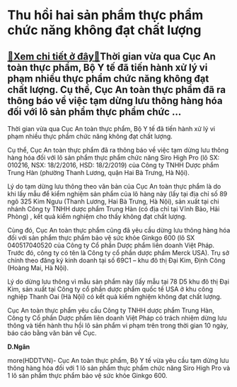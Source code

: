 Thu hồi hai sản phẩm thực phẩm chức năng không đạt chất lượng
=============================================================

[:gift:Xem chi tiết ở đây:gift:](https://hddtvn.com/thu-hoi-hai-san-pham-thuc-pham-chuc-nang-khong-dat-chat-luong/)Thời gian vừa qua Cục An toàn thực phẩm, Bộ Y tế đã tiến hành xử lý vi phạm nhiều thực phẩm chức năng không đạt chất lượng. Cụ thể, Cục An toàn thực phẩm đã ra thông báo về việc tạm dừng lưu thông hàng hóa đối với lô sản phẩm thực phẩm chức …
--------------------------------------------------------------------------------------------------------------------------------------------------------------------------------------------------------------------------------------------------







 






 Thời gian vừa qua Cục An toàn thực phẩm, Bộ Y tế đã tiến hành xử lý vi phạm nhiều thực phẩm chức năng không đạt chất lượng. 


 


Cụ thể, Cục An toàn thực phẩm đã ra thông báo về việc tạm dừng lưu thông hàng hóa đối với lô sản phẩm thực phẩm chức năng Siro High Pro (lô SX: 010216, NSX: 18/2/2016, HSD: 18/2/2019) của Công ty TNHH Dược phẩm Trung Hàn (phường Thanh Lương, quận Hai Bà Trưng, Hà Nội).


Lý do tạm dừng lưu thông theo văn bản của Cục An toàn thực phẩm là do khi lấy mẫu để kiểm nghiệm sản phẩm của lô hàng này (lấy tại địa chỉ số 89 ngõ 325 Kim Ngưu (Thanh Lương, Hai Bà Trưng, Hà Nội), sản xuất tại chi nhánh Công ty TNHH dược phẩm Trung Hàn (có địa chỉ tại Vĩnh Bảo, Hải Phòng) , kết quả kiểm nghiệm cho thấy không đạt chất lượng.


Cùng đó, Cục An toàn thực phẩm cũng đã yêu cầu dừng lưu thông hàng hóa đối với sản phẩm thực phẩm bảo vệ sức khỏe Ginkgo 600 (lô SX 040517040520 của Công ty Cổ phần Dược phẩm liên doanh Việt Pháp. Trước đó, công ty có tên là Công ty cổ phần dược phẩm Merck USA). Trụ sở chính theo đăng ký kinh doanh tại số 69C1 – khu đô thị Đại Kim, Định Công (Hoàng Mai, Hà Nội).


Lý do dừng lưu thông vì mẫu sản phẩm này (lấy mẫu tại 78 D5 khu đô thị Đại Kim, sản xuất tại Công ty cổ phần dược phẩm quốc tế USA ở khu công nghiệp Thanh Oai (Hà Nội) có kết quả kiểm nghiệm không đạt chất lượng.


Cục An toàn thực phẩm yêu cầu Công ty TNHH dược phẩm Trung Hàn, Công ty Cổ phần Dược phẩm liên doanh Việt Pháp có trách nhiệm dừng lưu thông và tiến hành thu hồi lô sản phẩm vi phạm trên trong thời gian 10 ngày, báo cáo bằng văn bản về Cục.






**D.Ngân**



more(HDDTVN)- Cục An toàn thực phẩm, Bộ Y tế vừa yêu cầu tạm dừng lưu thông hàng hóa đối với 1 lô sản phẩm thực phẩm chức năng Siro High Pro và 1 lô sản phẩm thực phẩm bảo vệ sức khỏe Ginkgo 600.

